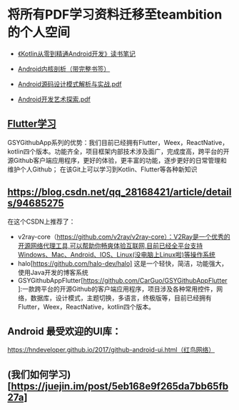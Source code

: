 # 将所有PDF学习资料迁移至teambition的个人空间

- [《Kotlin从零到精通Android开发》读书笔记](https://www.teambition.com/project/5ed8bfbd9dc8e60021aab589/works/5ed8bfe163bba3002156e339/work/5ed8c04e313339002171aeea)

- [Android内核剖析（带完整书签）](https://www.teambition.com/project/5ed8bfbd9dc8e60021aab589/works/5ed8bfe163bba3002156e339/work/5ed8c04e313339002171aeeb)

- [Android源码设计模式解析与实战.pdf](https://www.teambition.com/project/5ed8bfbd9dc8e60021aab589/works/5ed8bfe163bba3002156e339/work/5ed8c04e313339002171aeec)

- [Android开发艺术探索.pdf](https://www.teambition.com/project/5ed8bfbd9dc8e60021aab589/works/5ed8bfe163bba3002156e339/work/5ed8c04e313339002171aeed)

## [Flutter学习](https://github.com/CarGuo/gsy_github_app_flutter)

GSYGithubApp系列的优势：我们目前已经拥有Flutter，Weex，ReactNative，kotlin四个版本。功能齐全，项目框架内部技术涉及面广，完成度高，跨平台的开源Github客户端应用程序，更好的体验，更丰富的功能，逐步更好的日常管理和维护个人Github；
在该Git上可以学习到Kotlin、Flutter等各种新知识

## https://blog.csdn.net/qq_28168421/article/details/94685275
在这个CSDN上推荐了：
- v2ray-core（https://github.com/v2ray/v2ray-core）：V2Ray是一个优秀的开源网络代理工具,可以帮助你畅爽体验互联网,目前已经全平台支持Windows、Mac、Android、IOS、Linux(没电脑上Linux啦)等操作系统
- halo[https://github.com/halo-dev/halo] 这是一个轻快，简洁，功能强大，使用Java开发的博客系统
- GSYGithubAppFlutter[https://github.com/CarGuo/GSYGithubAppFlutter ]:一款跨平台的开源Github的客户端应用程序，项目涉及各种常用控件，网络，数据库，设计模式，主题切换，多语言，终极版等，目前已经拥有Flutter，Weex，ReactNative，kotlin四个版本。

## Android 最受欢迎的UI库：
https://hndeveloper.github.io/2017/github-android-ui.html（红鸟网络）

## (我们如何学习)[https://juejin.im/post/5eb168e9f265da7bb65fb27a]